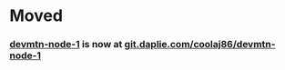 # Moved
### [devmtn-node-1](https://git.daplie.com/coolaj86/devmtn-node-1) is now at [git.daplie.com/coolaj86/devmtn-node-1](https://git.daplie.com/coolaj86/devmtn-node-1)
